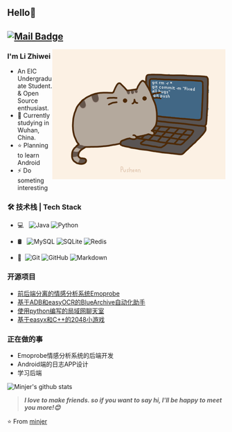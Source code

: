 ## Hello👋
[![Mail Badge](https://img.shields.io/badge/-minjer3622@gmail.com-c14438?style=flat&logo=Gmail&logoColor=white&link=mailto:minjer3622@gmail.com)](mailto:minjer3622@gmail.com)
---
<img align="right" alt="GIF" src="Pic/pusheencode.gif" />

### I'm Li Zhiwei

- An EIC Undergraduate Student. & Open Source enthusiast.
- 🌱 Currently studying in Wuhan, China.
- ⭐ Planning to learn Android
- ⚡ Do someting interesting

### 🛠 技术栈 | Tech Stack

- 💻 &#160; ![Java](https://img.shields.io/badge/-Java-333333?style=flat&logo=Java&logoColor=007396)
![Python](https://img.shields.io/badge/-Python-333333?style=flat&logo=Python&logoColor=FCC624)

- 🛢 &#160; ![MySQL](https://img.shields.io/badge/-MySQL-333333?style=flat&logo=mysql)
![SQLite](https://img.shields.io/badge/-SQLite-333333?style=flat&logo=sqlite)
![Redis](https://img.shields.io/badge/-Redis-333333?style=flat&logo=Redis)

- 🔧 &#160;![Git](https://img.shields.io/badge/-Git-333333?style=flat&logo=git)
![GitHub](https://img.shields.io/badge/-GitHub-333333?style=flat&logo=github)
![Markdown](https://img.shields.io/badge/-Markdown-333333?style=flat&logo=markdown)

### 开源项目
- [前后端分离的情感分析系统Emoprobe](https://github.com/pxxxl/Emoprobe)
- [基于ADB和easyOCR的BlueArchive自动化助手](https://github.com/mj3622/AutoArchive)
- [使用python编写的局域网聊天室](https://github.com/mj3622/MomoTalk)
- [基于easyx和C++的2048小游戏](https://github.com/mj3622/2048)



### 正在做的事
- Emoprobe情感分析系统的后端开发
- Android端的日志APP设计
- 学习后端

![Minjer's github stats](https://github-readme-stats.vercel.app/api/?username=mj3622&show_icons=true&title_color=fff&icon_color=79ff97&text_color=9f9f9f&bg_color=151515)

> ***I love to make friends. so if you want to say hi, I'll be happy to meet you more!😊***

⭐️ From [minjer](https://github.com/mj3622)
